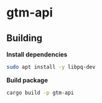 # gtm-api

## Building
**Install dependencies**
```bash
sudo apt install -y libpq-dev
```

**Build package**
```bash
cargo build -p gtm-api
```